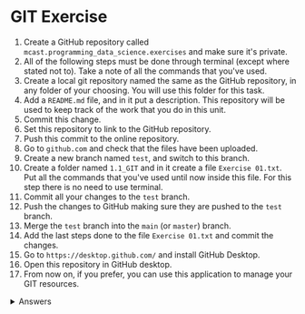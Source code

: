 # GIT Exercise

1. Create a GitHub repository called `mcast.programming_data_science.exercises` and make sure it's private.
2. All of the following steps must be done through terminal (except where stated not to). Take a note of all the commands that you've used.
3. Create a local git repository named the same as the GitHub repository, in any folder of your choosing. You will use this folder for this task.
4. Add a `README.md` file, and in it put a description. This repository will be used to keep track of the work that you do in this unit.
5. Commit this change.
6. Set this repository to link to the GitHub repository.
7. Push this commit to the online repository.
8. Go to `github.com` and check that the files have been uploaded.
9. Create a new branch named `test`, and switch to this branch.
10. Create a folder named `1.1_GIT` and in it create a file `Exercise 01.txt`. Put all the commands that you've used until now inside this file. For this step there is no need to use terminal.
11. Commit all your changes to the `test` branch.
12. Push the changes to GitHub making sure they are pushed to the `test` branch.
13. Merge the `test` branch into the `main` (or `master`) branch.
14. Add the last steps done to the file `Exercise 01.txt` and commit the changes.
15. Go to `https://desktop.github.com/` and install GitHub Desktop.
16. Open this repository in GitHub desktop.
17. From now on, if you prefer, you can use this application to manage your GIT resources.

<details>
<summary>Answers</summary>

```
cd c:\git-training
mkdir mcast.programming_data_science.exercises
cd mcast.programming_data_science.exercises
git init
echo This will keep track of all the work done in this unit > README.md
git add .
git commit -m "README.md commit"
git remote add origin https://github.com/algatt/mcasprogramming_data_science.exercises.git
git push -u origin master
git branch test
git checkout test
mkdir 1.1_GIT
cd 1.1_GIT
Not in Terminal: Create Exercise 1.txt and paste all statements untinow
git add .
git commit -m "Added Exercise 1"
git push -u origin test
git checkout master
git merge test
git add .
git commit -m "Finished Exercise 1"
git push
```

</details>
